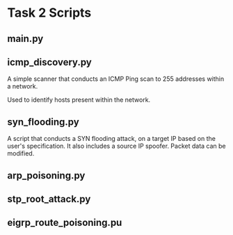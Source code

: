 # Task 2 Scripts

## main.py

## icmp_discovery.py
A simple scanner that conducts an ICMP Ping scan to 255 addresses within a network.

Used to identify hosts present within the network.

## syn_flooding.py
A script that conducts a SYN flooding attack, on a target IP based on the user's specification. It also includes a source IP spoofer. Packet data can be modified.

## arp_poisoning.py

## stp_root_attack.py

## eigrp_route_poisoning.pu

